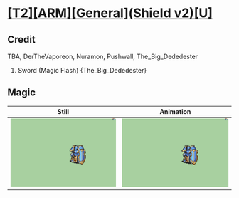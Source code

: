 # [\[T2\]\[ARM\]\[General\]\(Shield v2\)\[U\]](../)

## Credit

TBA, DerTheVaporeon, Nuramon, Pushwall, The_Big_Dededester

1. Sword (Magic Flash) {The_Big_Dededester}
	
## Magic

| Still | Animation |
| :---: | :-------: |
| ![Magic still](./Magic_000.png) | ![Magic animation](./Magic.gif) |
